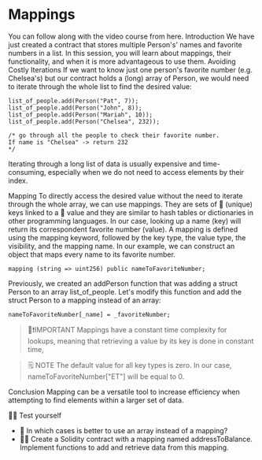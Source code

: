 # Mappings

You can follow along with the video course from here.
Introduction
We have just created a contract that stores multiple Person's' names and favorite numbers in a list. In this session, you will learn about mappings, their functionality, and when it is more advantageous to use them.
Avoiding Costly Iterations
If we want to know just one person's favorite number (e.g. Chelsea's) but our contract holds a (long) array of Person, we would need to iterate through the whole list to find the desired value:

```solidity
list_of_people.add(Person("Pat", 7));
list_of_people.add(Person("John", 8));
list_of_people.add(Person("Mariah", 10));
list_of_people.add(Person("Chelsea", 232));

/* go through all the people to check their favorite number.
If name is "Chelsea" -> return 232
*/
```

Iterating through a long list of data is usually expensive and time-consuming, especially when we do not need to access elements by their index.

Mapping
To directly access the desired value without the need to iterate through the whole array, we can use mappings. They are sets of 🔑 (unique) keys linked to a 🍱 value and they are similar to hash tables or dictionaries in other programming languages. In our case, looking up a name (key) will return its correspondent favorite number (value).
A mapping is defined using the mapping keyword, followed by the key type, the value type, the visibility, and the mapping name. In our example, we can construct an object that maps every name to its favorite number.

```solidity
mapping (string => uint256) public nameToFavoriteNumber;
```

Previously, we created an addPerson function that was adding a struct Person to an array list_of_people. Let's modify this function and add the struct Person to a mapping instead of an array:

```solidity
nameToFavoriteNumber[_name] = _favoriteNumber;
```

> 👀❗IMPORTANT
> Mappings have a constant time complexity for lookups, meaning that retrieving a value by its key is done in constant time,

> 🗒️ NOTE
> The default value for all key types is zero. In our case, nameToFavoriteNumber["ET"] will be equal to 0.

Conclusion
Mapping can be a versatile tool to increase efficiency when attempting to find elements within a larger set of data.

🧑‍💻 Test yourself

- 📕 In which cases is better to use an array instead of a mapping?
- 🧑‍💻 Create a Solidity contract with a mapping named addressToBalance. Implement functions to add and retrieve data from this mapping.
